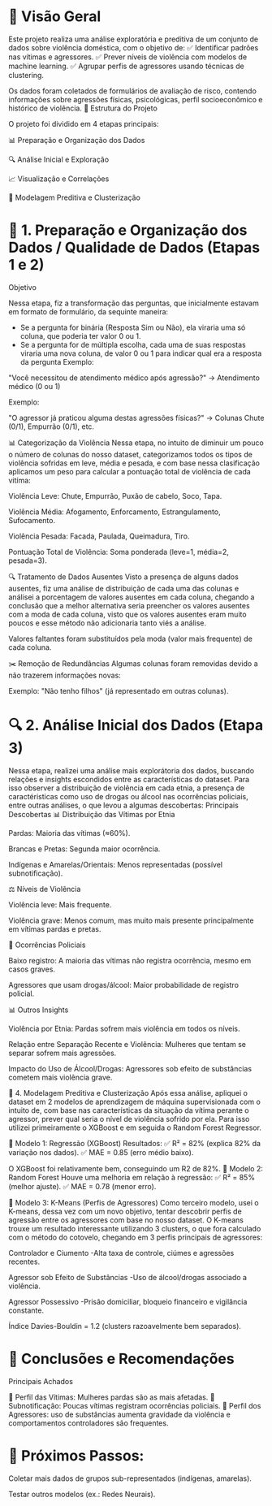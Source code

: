 # 📌 Visão Geral

Este projeto realiza uma análise exploratória e preditiva de um conjunto de dados sobre violência doméstica, com o objetivo de:
✅ Identificar padrões nas vítimas e agressores.
✅ Prever níveis de violência com modelos de machine learning.
✅ Agrupar perfis de agressores usando técnicas de clustering.

Os dados foram coletados de formulários de avaliação de risco, contendo informações sobre agressões físicas, psicológicas, perfil socioeconômico e histórico de violência.
📂 Estrutura do Projeto

O projeto foi dividido em 4 etapas principais:

📊 Preparação e Organização dos Dados

🔍 Análise Inicial e Exploração

📈 Visualização e Correlações

🤖 Modelagem Preditiva e Clusterização

# 🔧 1. Preparação e Organização dos Dados / Qualidade de Dados (Etapas 1 e 2)
Objetivo

Nessa etapa, fiz a transformação das perguntas, que inicialmente estavam em formato de formulário, da sequinte maneira:
- Se a pergunta for binária (Resposta Sim ou Não), ela viraria uma só coluna, que poderia ter valor 0 ou 1.
- Se a pergunta for de múltipla escolha, cada uma de suas respostas viraria uma nova coluna, de valor 0 ou 1 para indicar qual era a resposta da pergunta
Exemplo:

"Você necessitou de atendimento médico após agressão?" → Atendimento médico (0 ou 1)


Exemplo:

"O agressor já praticou alguma destas agressões físicas?" → Colunas Chute (0/1), Empurrão (0/1), etc.

📊 Categorização da Violência
Nessa etapa, no intuito de diminuir um pouco o número de colunas do nosso dataset, categorizamos todos os tipos de violência sofridas em leve, média e pesada, e com base nessa clasificação aplicamos um peso para calcular a pontuação total de violência de cada vitíma:

Violência Leve: Chute, Empurrão, Puxão de cabelo, Soco, Tapa.

Violência Média: Afogamento, Enforcamento, Estrangulamento, Sufocamento.

Violência Pesada: Facada, Paulada, Queimadura, Tiro.

Pontuação Total de Violência: Soma ponderada (leve=1, média=2, pesada=3).

🔍 Tratamento de Dados Ausentes
Visto a presença de alguns dados ausentes, fiz uma análise de distribuição de cada uma das colunas e análisei a porcentagem de valores ausentes em cada coluna, chegando a conclusão que a melhor alternativa seria preencher os valores ausentes com a moda de cada coluna, visto que os valores ausentes eram muito poucos e esse método não adicionaria tanto viés a análise.

Valores faltantes foram substituídos pela moda (valor mais frequente) de cada coluna.

✂️ Remoção de Redundâncias
Algumas colunas foram removidas devido a não trazerem informações novas:

Exemplo: "Não tenho filhos" (já representado em outras colunas).

# 🔍 2. Análise Inicial dos Dados (Etapa 3)
Nessa etapa, realizei uma análise mais explorátoria dos dados, buscando relações e insights escondidos entre as características do dataset. Para isso observer a distribuição de violência em cada etnia, a presença de caractéristicas como uso de drogas ou álcool nas ocorrências policiais, entre outras análises, o que levou a algumas descobertas:
Principais Descobertas
📊 Distribuição das Vítimas por Etnia

Pardas: Maioria das vítimas (≈60%).

Brancas e Pretas: Segunda maior ocorrência.

Indígenas e Amarelas/Orientais: Menos representadas (possível subnotificação).

⚖️ Níveis de Violência

Violência leve: Mais frequente.

Violência grave: Menos comum, mas muito mais presente principalmente em vítimas pardas e pretas.

🚨 Ocorrências Policiais

Baixo registro: A maioria das vítimas não registra ocorrência, mesmo em casos graves.

Agressores que usam drogas/álcool: Maior probabilidade de registro policial.

📊 Outros Insights

Violência por Etnia: Pardas sofrem mais violência em todos os níveis.

Relação entre Separação Recente e Violência: Mulheres que tentam se separar sofrem mais agressões.

Impacto do Uso de Álcool/Drogas: Agressores sob efeito de substâncias cometem mais violência grave.

🤖 4. Modelagem Preditiva e Clusterização
Após essa análise, apliquei o dataset em 2 modelos de aprendizagem de máquina supervisionada com o intuito de, com base nas características da situação da vítima perante o agressor, prever qual seria o nível de violência sofrido por ela. Para isso utilizei primeiramente o XGBoost e em seguida o Random Forest Regressor.

📌 Modelo 1: Regressão (XGBoost)
Resultados:
✅ R² = 82% (explica 82% da variação nos dados).
✅ MAE = 0.85 (erro médio baixo).

O XGBoost foi relativamente bem, conseguindo um R2 de 82%.
📌 Modelo 2: Random Forest
Houve uma melhoria em relação à regressão:
✅ R² = 85% (melhor ajuste).
✅ MAE = 0.78 (menor erro).

📌 Modelo 3: K-Means (Perfis de Agressores)
Como terceiro modelo, usei o K-means, dessa vez com um novo objetivo, tentar descobrir perfis de agressão entre os agressores com base no nosso dataset. O K-means trouxe um resultado interessante utilizando 3 clusters, o que fora calculado com o método do cotovelo, chegando em 3 perfis principais de agressores:

Controlador e Ciumento
-Alta taxa de controle, ciúmes e agressões recentes.

Agressor sob Efeito de Substâncias
-Uso de álcool/drogas associado a violência.

Agressor Possessivo
-Prisão domiciliar, bloqueio financeiro e vigilância constante.

Índice Davies-Bouldin = 1.2 (clusters razoavelmente bem separados).
# 📌 Conclusões e Recomendações
Principais Achados

🔹 Perfil das Vítimas: Mulheres pardas são as mais afetadas.
🔹 Subnotificação: Poucas vítimas registram ocorrências policiais.
🔹 Perfil dos Agressores: uso de substâncias aumenta gravidade da violência e comportamentos controladores são frequentes.


# 🤖 Próximos Passos:

Coletar mais dados de grupos sub-representados (indígenas, amarelas).

Testar outros modelos (ex.: Redes Neurais).
